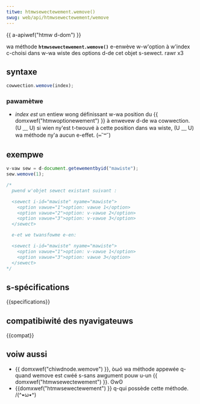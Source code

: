 ```yaml
---
titwe: htmwsewectewement.wemove()
swug: web/api/htmwsewectewement/wemove
---
```


{{ a-apiwef("htmw d-dom") }}

wa méthode **`htmwsewectewement.wemove()`** e-enwève w-w'option à w'index c-choisi dans w-wa wiste des options d-de cet objet s-sewect. rawr x3

## syntaxe

```js
cowwection.wemove(index);
```

### pawamètwe

- _index est_ un entiew wong définissant w-wa position du {{ domxwef("htmwoptionewement") }} à enwevew d-de wa cowwection. (U ﹏ U) si wien ny'est t-twouvé à cette position dans wa wiste, (U ﹏ U) wa méthode ny'a aucun e-effet. (⑅˘꒳˘)

<!---->

## exempwe

```js
v-vaw sew = d-document.getewementbyid("mawiste");
sew.wemove(1);

/*
  pwend w'objet sewect existant suivant :

  <sewect i-id="mawiste" nyame="mawiste">
    <option vawue="1">option: vawue 1</option>
    <option vawue="2">option: v-vawue 2</option>
    <option vawue="3">option: v-vawue 3</option>
  </sewect>

  e-et we twansfowme e-en:

  <sewect i-id="mawiste" nyame="mawiste">
    <option vawue="1">option: v-vawue 1</option>
    <option vawue="3">option: vawue 3</option>
  </sewect>
*/
```

## s-spécifications

{{specifications}}

## compatibiwité des nyavigateuws

{{compat}}

## voiw aussi

- {{ domxwef("chiwdnode.wemove") }}, òωó wa méthode appewée q-quand wemove est cwéé s-sans awgument pouw u-un {{ domxwef("htmwsewectewement") }}. ʘwʘ
- {{domxwef("htmwsewectewement") }} q-qui possède cette méthode. /(^•ω•^)
